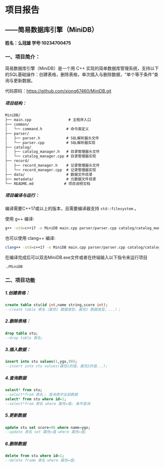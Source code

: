 #                                  项目报告  

##                                                     ——简易数据库引擎（MiniDB）    

####                                           姓名：么冠雄              学号:10234700475                                                                   

### 一、项目简介：

简易数据库引擎（MiniDB）是一个用 C++ 实现的简单数据库管理系统，支持以下的SQL基础操作：创建表格，删除表格，单次插入与删除数据，“单个等于条件“查询与更新数据。

代码原码：https://github.com/xiong67460/MiniDB.git

##### 项目结构：

```markdown
MiniDB/
├── main.cpp                 # 主程序入口
├── common/
│   └── command.h           # 命令类定义
├── parser/
│   ├── parser.h            # SQL解析器头文件
│   └── parser.cpp          # SQL解析器实现
├── catalog/
│   ├── catalog_manager.h   # 目录管理器头文件
│   └── catalog_manager.cpp # 目录管理器实现
├── record/
│   ├── record_manager.h    # 记录管理器头文件
│   └── record_manager.cpp  # 记录管理器实现
├── data/                   # 数据文件目录
├── metadata/               # 元数据文件目录
└── README.md              # 项目说明文档
```

##### 项目编译与运行：

编译需要C++17或以上的版本，且需要编译器支持 `std::filesystem` 。

使用 g++ 编译:

```bash
g++ -std=c++17 -o MiniDB main.cpp parser/parser.cpp catalog/catalog_manager.cpp record/record_manager.cpp
```

也可以使用 clang++ 编译:

```bash
clang++ -std=c++17 -o MiniDB main.cpp parser/parser.cpp catalog/catalog_manager.cpp record/record_manager.cpp
```

在编译完成后可以双击MiniDB.exe文件或者在终端输入以下指令来运行项目

```bash
./MiniDB
```



### 二、项目功能

##### 1.创建表格：

```sql
create table stu(id int,name string,score int);
--create table 表名（属性1 数据类型，属性2 数据类型，...）;
```

##### 2.删除表格：

```sql
drop table stu;
--drop table 表名;
```

##### 3.插入数据：

```sql
insert into stu values(1,ygx,99);
--insert into stu values(属性1的值，属性2的值...);
```

##### 4.查询数据

```sql
select* from stu;
--select*from 表名； 查询表中全部数据
select* from stu where id=1;
--select*from 表名 where 属性=值; 条件查询
```

##### 5.更新数据

```sql
update stu set score=96 where name=ygx;
--update 表名 set 属性=值 where 属性=值;
```

##### 6.删除数据

```sql
delete from stu where id=1;
--delete fromm 表名 where 属性=值;
```

